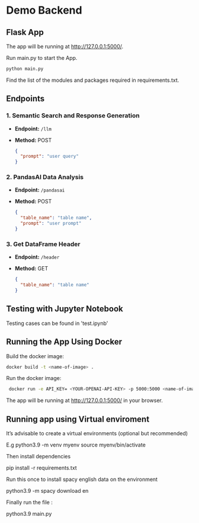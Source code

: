 # Demo Backend

## Flask App

The app will be running at http://127.0.0.1:5000/.

Run main.py to start the App.

```bash
python main.py
```

Find the list of the modules and packages required in requirements.txt.

## Endpoints

### 1. Semantic Search and Response Generation

- **Endpoint:** `/llm`
- **Method:** POST

  ```json
  {
    "prompt": "user query"
  }
  ```

### 2. PandasAI Data Analysis

- **Endpoint:** `/pandasai`
- **Method:** POST

  ```json
  {
    "table_name": "table name",
    "prompt": "user prompt"
  }
  ```

### 3. Get DataFrame Header

- **Endpoint:** `/header`
- **Method:** GET

  ```json
  {
    "table_name": "table name"
  }
  ```

## Testing with Jupyter Notebook

Testing cases can be found in 'test.ipynb'

## Running the App Using Docker

Build the docker image:

```bash
docker build -t <name-of-image> .
```

Run the docker image:

```bash
 docker run -e API_KEY= <YOUR-OPENAI-API-KEY> -p 5000:5000 <name-of-image>
```

The app will be running at http://127.0.0.1:5000/ in your browser.

## Running app using Virtual enviroment

It’s advisable to create a virtual environments (optional but recommended)

E.g
python3.9 -m venv myenv
source myenv/bin/activate

Then install dependencies

pip install -r requirements.txt

Run this once to install spacy english data on the environment

python3.9 -m spacy download en

Finally run the file :

python3.9 main.py

